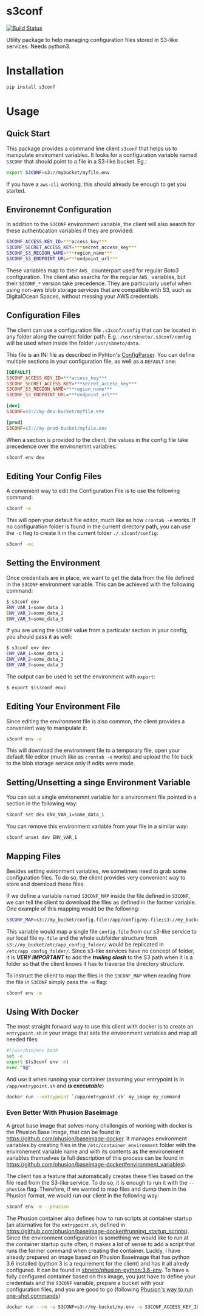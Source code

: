 # s3conf

[![Build Status](https://travis-ci.org/sbneto/s3conf.svg?branch=master)](https://travis-ci.org/sbneto/s3conf)

Utility package to help managing configuration files stored in S3-like services. Needs python3.

# Installation

```python
pip install s3conf
```

# Usage

## Quick Start

This package provides a command line client `s3conf` that helps us to manipulate enviroment variables.
It looks for a configuration variable named `S3CONF` that should point to a file in a S3-like bucket. Eg.:

```bash
export S3CONF=s3://mybucket/myfile.env
```

If you have a `aws-cli` working, this should already be enough to get you started.

## Environemnt Configuration

In addition to the `S3CONF` environment variable, the client will also search for these 
authentication variables if they are provided:

```bash
S3CONF_ACCESS_KEY_ID=***access_key***
S3CONF_SECRET_ACCESS_KEY=***secret_access_key***
S3CONF_S3_REGION_NAME=***region_name***
S3CONF_S3_ENDPOINT_URL=***endpoint_url***
```

These variables map to their `AWS_` counterpart used for regular Boto3 configuration.
The client also searchs for the regular `AWS_` variables, but their `S3CONF_*` version take precedence. 
They are particularly useful when using non-aws blob storage services that are compatible with S3, 
such as DigitalOcean Spaces, without messing your AWS credentials.

## Configuration Files

The client can use a configuration file `.s3conf/config` that can be located in any folder along the
current folder path. E.g.: `/usr/sbneto/.s3conf/config` will be used when inside the folder 
`/usr/sbneto/data`.

This file is an INI file as described in Pyhton's [ConfigParser](https://docs.python.org/3/library/configparser.html).
You can define multiple sections in your configuration file, as well as a `DEFAULT` one:

```ini
[DEFAULT]
S3CONF_ACCESS_KEY_ID=***access_key***
S3CONF_SECRET_ACCESS_KEY=***secret_access_key***
S3CONF_S3_REGION_NAME=***region_name***
S3CONF_S3_ENDPOINT_URL=***endpoint_url***

[dev]
S3CONF=s3://my-dev-bucket/myfile.env

[prod]
S3CONF=s3://my-prod-bucket/myfile.env
```

When a section is provided to the client, the values in the config file take precedence 
over the environemnt variables:

```bash
s3conf env dev
```

## Editing Your Config Files

A convenient way to edit the Configuration File is to use the following command:

```bash
s3conf -e
```

This will open your default file editor, much like as how `crontab -e` works. If no configuration folder
is found in the current directory path, you can use the `-c` flag to create it in the current folder
`./.s3conf/config`:

```bash
s3conf -ec
```

## Setting the Environment

Once credentials are in place, we want to get the data from the file defined in the `S3CONF` environment variable.
This can be achieved with the following command: 

```bash
$ s3conf env
ENV_VAR_1=some_data_1
ENV_VAR_2=some_data_2
ENV_VAR_3=some_data_3
```

If you are using the `S3CONF` value from a particular section in your config, you should pass it as well:

```bash
$ s3conf env dev
ENV_VAR_1=some_data_1
ENV_VAR_2=some_data_2
ENV_VAR_3=some_data_3
```

The output can be used to set the environment with `export`:

```bash
$ export $(s3conf env)
```

## Editing Your Environment File

Since editing the environment file is also common, the client provides a convenient way to manipulate it:

```bash
s3conf env -e
```

This will download the environment file to a temporary file, open your default file editor (much like as 
`crontab -e` works) and upload the file back to the blob storage service only if edits were made.

## Setting/Unsetting a singe Environment Variable

You can set a single environemnt variable for a environment file pointed in a section in the following way:

```bash
s3conf set dev ENV_VAR_1=some_data_1
```

You can remove this environment variable from your file in a similar way:

```bash
s3conf unset dev ENV_VAR_1
```

## Mapping Files

Besides setting evironment variables, we sometimes need to grab some configuration files. To do so, the
client provides very convenient way to store and download these files.

If we define a variable named `S3CONF_MAP` inside the file defined in `S3CONF`, we can tell the client
to download the files as defined in the former variable. One example of this mapping would be the following:

```bash
S3CONF_MAP=s3://my_bucket/config.file:/app/config/my.file;s3://my_bucket/etc/app_config_folder/:/etc/app_config_folder/;
```

This variable would map a single file `config.file` from our s3-like service to our local file `my.file` and
the whole subfolder structure from `s3://my_bucket/etc/app_config_folder/` would be replicated in 
`/etc/app_config_folder/`. Since s3-like services have no concept of folder, it is ***VERY IMPORTANT*** to add
the ***trailing slash*** to the S3 path when it is a folder so that the client knows it has to traverse the
directory structure.

To instruct the client to map the files in the `S3CONF_MAP` when reading from the file in `S3CONF` simply
pass the `-m` flag:

```bash
s3conf env -m
``` 

## Using With Docker

The most straight forward way to use this client with docker is to create an `entrypoint.sh` in your image 
that sets the environment variables and map all needed files:

```bash
#!/usr/bin/env bash
set -e
export $(s3conf env -m)
exec "$@"
```

And use it when running your container (assuming your entrypoint is in `/app/entrypoint.sh` and ***is executable***)

```bash 
docker run --entrypoint `/app/entrypoint.sh` my_image my_command 
```

### Even Better With Phusion Baseimage

A great base image that solves many challenges of working with docker is the Phusion Base Image, that can be found in 
<https://github.com/phusion/baseimage-docker>. It manages environment variables by creating files in 
the `/etc/container_environment` folder with the environement variable name and with its contents as the
environement variables themselves (a full description of this process can be found in 
<https://github.com/phusion/baseimage-docker#environment_variables>).

 The client has a feature that automatically creates these files based on the file read from the S3-like service.
 To do so, it is enough to run it with the `--phusion` flag. Therefore, if we wanted to map files and dump them in the Phusion
 format, we would run our client in the following way:
 
 ```bash
 s3conf env -m --phusion
 ```

The Phusion container also defines how to run scripts at container startup (an alternative for the `entrypoint.sh`, 
defined in <https://github.com/phusion/baseimage-docker#running_startup_scripts>). Since the environment configuration
is something we would like to run at the container startup quite often, it makes a lot of sense to add a script that
runs the former command when creating the container. Luckly, I have already prepared an image based on Phusion Baseimage
that has python 3.6 installed (python 3 is a requirement for the client) and has it all alredy configured. It can
be found in [sbneto/phusion-python:3.6-env](https://hub.docker.com/r/sbneto/phusion-python/). To have a fully configured
container based on this image, you just have to define your credentials and the `S3CONF` variable, prepare a bucket with
your configuration files, and you are good to go (following [Phusion's way to run 
one-shot commands](https://github.com/phusion/baseimage-docker#oneshot))

```bash
docker run --rm -e S3CONF=s3://my-bucket/my.env -e S3CONF_ACCESS_KEY_ID=***access_key*** -e S3CONF_SECRET_ACCESS_KEY=***secret_access_key*** sbneto/phusion-python:3.6-env /sbin/my_init -- echo "hello world"
```
